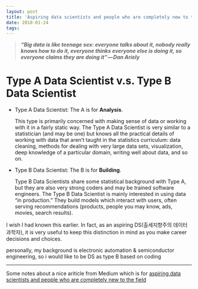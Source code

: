 ```yaml
---
layout: post
title: 'Aspiring data scientists and people who are completely new to the field'
date: 2018-01-24
tags: 
---
```


> ***“Big data is like teenage sex: everyone talks about it, nobody really knows how to do it, everyone thinks everyone else is doing it, so everyone claims they are doing it” — Dan Ariely***

# Type A Data Scientist v.s. Type B Data Scientist

* Type A Data Scientist: The A is for **Analysis**.

   This type is primarily concerned with making sense of data or working with it in a fairly static way. The Type A Data Scientist is very similar to a statistician (and may be one) but knows all the practical details of working with data that aren’t taught in the statistics curriculum: data cleaning, methods for dealing with very large data sets, visualization, deep knowledge of a particular domain, writing well about data, and so on.

* Type B Data Scientist: The B is for **Building**.

  Type B Data Scientists share some statistical background with Type A, but they are also very strong coders and may be trained software engineers. The Type B Data Scientist is mainly interested in using data “in production.” They build models which interact with users, often serving recommendations (products, people you may know, ads, movies, search results).

I wish I had known this earlier. In fact, as an aspiring DS(출세지향주의 데이터 과학자), it is very useful to keep this distinction in mind as you make career decisions and choices.

personally, my background is electronic automation & semiconductor engineering, so i would like to be DS as type B  based on coding

-----

Some notes about a nice ariticle from Medium which is for [aspiring data scientists and people who are completely new to the field](https://medium.com/@rchang/my-two-year-journey-as-a-data-scientist-at-twitter-f0c13298aee6)
